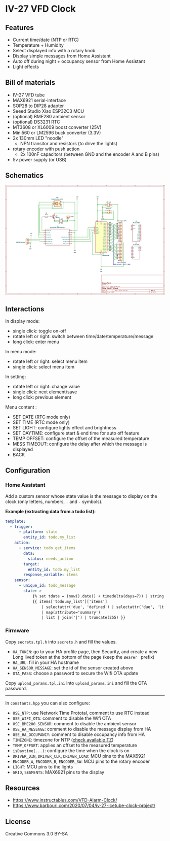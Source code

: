 # IV-27 VFD Clock


## Features

- Current time/date (NTP or RTC)
- Temperature + Humidity
- Select displayed info with a rotary knob
- Display simple messages from Home Assistant
- Auto off during night + occupancy sensor from Home Assistant
- Light effects


## Bill of materials

- IV-27 VFD tube
- MAX6921 serial-interface
- SOP28 to DIP28 adapter
- Seeed Studio Xiao ESP32C3 MCU
- (optional) BME280 ambient sensor
- (optional) DS3231 RTC
- MT3608 or XL6009 boost converter (25V)
- Mini560 or LM2596 buck converter (3.3V)
- 2x 130mm LED "noodle"
	- NPN transitor and resistors (to drive the lights)
- rotary encoder with push action
	- 2x 100nF capacitors (between GND and the encoder A and B pins)
- 5v power supply (or USB)


## Schematics

![](./schematics/IV-27_clock.png)


## Interactions

In display mode:
- single click: toggle on-off
- rotate left or right: switch between time/date/temperature/message
- long click: enter menu

In menu mode:
- rotate left or right: select menu item
- single click: select menu item

In setting:
- rotate left or right: change value
- single click: next element/save
- long click: previous element

Menu content :
- SET DATE (RTC mode only)
- SET TIME (RTC mode only)
- SET LIGHT: configure lights effect and brightness
- SET DAYTIME: configure start & end time for auto off feature
- TEMP OFFSET: configure the offset of the measured temperature
- MESS TIMEOUT: configure the delay after which the message is displayed
- BACK

## Configuration

### Home Assistant

Add a custom sensor whose state value is the message to display on the clock (only letters, numbers, `.` and `-` symbols).

**Example (extracting data from a todo list):**
```yaml
template:
  - trigger:
      - platform: state
        entity_id: todo.my_list
    action:
      - service: todo.get_items
        data:
          status: needs_action
        target:
          entity_id: todo.my_list
        response_variable: items
    sensor:
      - unique_id: todo_message
        state: >
            {% set tdate = (now().date() + timedelta(days=7)) | string %}
            {{ items['todo.my_list']['items'] 
				| selectattr('due', 'defined') | selectattr('due', 'lt', tdate) 
				| map(attribute='summary') 
				| list | join('|') | truncate(255) }}
```

### Firmware

Copy `secrets.tpl.h` into `secrets.h` and fill the values.

- `HA_TOKEN`: go to your HA profile page, then Security, and create a new Long lived token at the bottom of the page (keep the `Bearer ` prefix)
- `HA_URL`: fill in your HA hostname
- `HA_SENSOR_MESSAGE`: set the id of the sensor created above
- `OTA_PASS`: choose a password to secure the Wifi OTA update

Copy `upload_params.tpl.ini` into `upload_params.ini` and fill the OTA password.

----

In `constants.hpp` you can also configure:

- `USE_NTP`: use Network Time Prototal, comment to use RTC instead
- `USE_WIFI_OTA`: comment to disable the Wifi OTA
- `USE_BME280_SENSOR`: comment to disable the ambient sensor
- `USE_HA_MESSAGE`: comment to disable the message display from HA
- `USE_HA_OCCUPANCY`: comment to disable occupancy info from HA
- `TIMEZONE`: timezone for NTP ([check available TZ](https://github.com/esp8266/Arduino/blob/master/cores/esp8266/TZ.h))
- `TEMP_OFFSET`: applies an offset to the measured temperature
- `isDaytime(...)`: configure the time when the clock is on
- `DRIVER_DIN`, `DRIVER_CLK`, `DRIVER_LOAD`: MCU pins to the MAX6921
- `ENCODER_A`, `ENCODER_B`, `ENCODER_SW`: MCU pins to the rotary encoder
- `LIGHT`: MCU pins to the lights
- `GRID`, `SEGMENTS`: MAX6921 pins to the display


## Resources

- https://www.instructables.com/VFD-Alarm-Clock/
- https://www.barbouri.com/2020/07/04/iv-27-icetube-clock-project/


## License

Creative Commons 3.0 BY-SA

